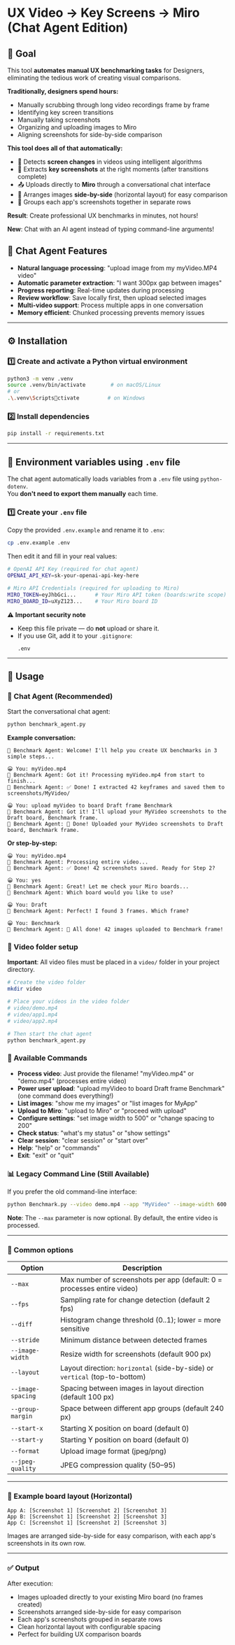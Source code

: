 
# UX Video → Key Screens → Miro (Chat Agent Edition)

## 🎯 Goal
This tool **automates manual UX benchmarking tasks** for Designers, eliminating the tedious work of creating visual comparisons.

**Traditionally, designers spend hours:**
- Manually scrubbing through long video recordings frame by frame
- Identifying key screen transitions
- Manually taking screenshots
- Organizing and uploading images to Miro
- Aligning screenshots for side-by-side comparison

**This tool does all of that automatically:**
- 🤖 Detects **screen changes** in videos using intelligent algorithms
- 📸 Extracts **key screenshots** at the right moments (after transitions complete)
- 📤 Uploads directly to **Miro** through a conversational chat interface
- 📐 Arranges images **side-by-side** (horizontal layout) for easy comparison
- 🎯 Groups each app's screenshots together in separate rows

**Result**: Create professional UX benchmarks in minutes, not hours!

**New**: Chat with an AI agent instead of typing command-line arguments!

## 🤖 Chat Agent Features
- **Natural language processing**: "upload image from my myVideo.MP4 video"
- **Automatic parameter extraction**: "I want 300px gap between images"
- **Progress reporting**: Real-time updates during processing
- **Review workflow**: Save locally first, then upload selected images
- **Multi-video support**: Process multiple apps in one conversation
- **Memory efficient**: Chunked processing prevents memory issues

---

## ⚙️ Installation

### 1️⃣ Create and activate a Python virtual environment
```bash
python3 -m venv .venv
source .venv/bin/activate        # on macOS/Linux
# or
.\.venv\Scriptsctivate         # on Windows
```

### 2️⃣ Install dependencies
```bash
pip install -r requirements.txt
```

---

## 🔐 Environment variables using `.env` file

The chat agent automatically loads variables from a `.env` file using `python-dotenv`.  
You **don't need to export them manually** each time.

### 1️⃣ Create your `.env` file
Copy the provided `.env.example` and rename it to `.env`:
```bash
cp .env.example .env
```

Then edit it and fill in your real values:
```bash
# OpenAI API Key (required for chat agent)
OPENAI_API_KEY=sk-your-openai-api-key-here

# Miro API Credentials (required for uploading to Miro)
MIRO_TOKEN=eyJhbGci...      # Your Miro API token (boards:write scope)
MIRO_BOARD_ID=uXyZ123...    # Your Miro board ID
```

⚠️ **Important security note**
- Keep this file private — do **not** upload or share it.  
- If you use Git, add it to your `.gitignore`:
  ```
  .env
  ```

---

## 🚀 Usage

### 🤖 Chat Agent (Recommended)
Start the conversational chat agent:
```bash
python benchmark_agent.py
```

**Example conversation:**
```
🤖 Benchmark Agent: Welcome! I'll help you create UX benchmarks in 3 simple steps...

😀 You: myVideo.mp4
🤖 Benchmark Agent: Got it! Processing myVideo.mp4 from start to finish...
🤖 Benchmark Agent: ✅ Done! I extracted 42 keyframes and saved them to screenshots/MyVideo/

😀 You: upload myVideo to board Draft frame Benchmark
🤖 Benchmark Agent: Got it! I'll upload your MyVideo screenshots to the Draft board, Benchmark frame.
🤖 Benchmark Agent: 🎉 Done! Uploaded your MyVideo screenshots to Draft board, Benchmark frame.
```

**Or step-by-step:**
```
😀 You: myVideo.mp4
🤖 Benchmark Agent: Processing entire video...
🤖 Benchmark Agent: ✅ Done! 42 screenshots saved. Ready for Step 2?

😀 You: yes
🤖 Benchmark Agent: Great! Let me check your Miro boards...
🤖 Benchmark Agent: Which board would you like to use?

😀 You: Draft
🤖 Benchmark Agent: Perfect! I found 3 frames. Which frame?

😀 You: Benchmark
🤖 Benchmark Agent: 🎉 All done! 42 images uploaded to Benchmark frame!
```

### 📁 Video folder setup
**Important**: All video files must be placed in a `video/` folder in your project directory.

```bash
# Create the video folder
mkdir video

# Place your videos in the video folder
# video/demo.mp4
# video/app1.mp4
# video/app2.mp4

# Then start the chat agent
python benchmark_agent.py
```

### 🔧 Available Commands
- **Process video**: Just provide the filename! "myVideo.mp4" or "demo.mp4" (processes entire video)
- **Power user upload**: "upload myVideo to board Draft frame Benchmark" (one command does everything!)
- **List images**: "show me my images" or "list images for MyApp"
- **Upload to Miro**: "upload to Miro" or "proceed with upload"
- **Configure settings**: "set image width to 500" or "change spacing to 200"
- **Check status**: "what's my status" or "show settings"
- **Clear session**: "clear session" or "start over"
- **Help**: "help" or "commands"
- **Exit**: "exit" or "quit"

### 📊 Legacy Command Line (Still Available)
If you prefer the old command-line interface:
```bash
python Benchmark.py --video demo.mp4 --app "MyVideo" --image-width 600 --layout horizontal --image-spacing 100
```

**Note**: The `--max` parameter is now optional. By default, the entire video is processed.

---

### 🔧 Common options
| Option | Description |
|--------|--------------|
| `--max` | Max number of screenshots per app (default: 0 = processes entire video) |
| `--fps` | Sampling rate for change detection (default 2 fps) |
| `--diff` | Histogram change threshold (0..1); lower = more sensitive |
| `--stride` | Minimum distance between detected frames |
| `--image-width` | Resize width for screenshots (default 900 px) |
| `--layout` | Layout direction: `horizontal` (side-by-side) or `vertical` (top-to-bottom) |
| `--image-spacing` | Spacing between images in layout direction (default 100 px) |
| `--group-margin` | Space between different app groups (default 240 px) |
| `--start-x` | Starting X position on board (default 0) |
| `--start-y` | Starting Y position on board (default 0) |
| `--format` | Upload image format (jpeg/png) |
| `--jpeg-quality` | JPEG compression quality (50–95) |

---

### 🧠 Example board layout (Horizontal)
```
App A: [Screenshot 1] [Screenshot 2] [Screenshot 3]
App B: [Screenshot 1] [Screenshot 2] [Screenshot 3]
App C: [Screenshot 1] [Screenshot 2] [Screenshot 3]
```

Images are arranged side-by-side for easy comparison, with each app's screenshots in its own row.

---

### ✅ Output
After execution:
- Images uploaded directly to your existing Miro board (no frames created)
- Screenshots arranged side-by-side for easy comparison
- Each app's screenshots grouped in separate rows
- Clean horizontal layout with configurable spacing
- Perfect for building UX comparison boards
